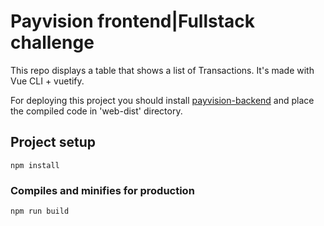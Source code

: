 # Payvision frontend|Fullstack challenge

This repo displays a table that shows a list of Transactions. It's made with Vue CLI + vuetify.

For deploying this project you should install [payvision-backend](https://github.com/seirius/payvision-backend) and place the compiled code in 'web-dist' directory.

## Project setup
```
npm install
```

### Compiles and minifies for production
```
npm run build
```

